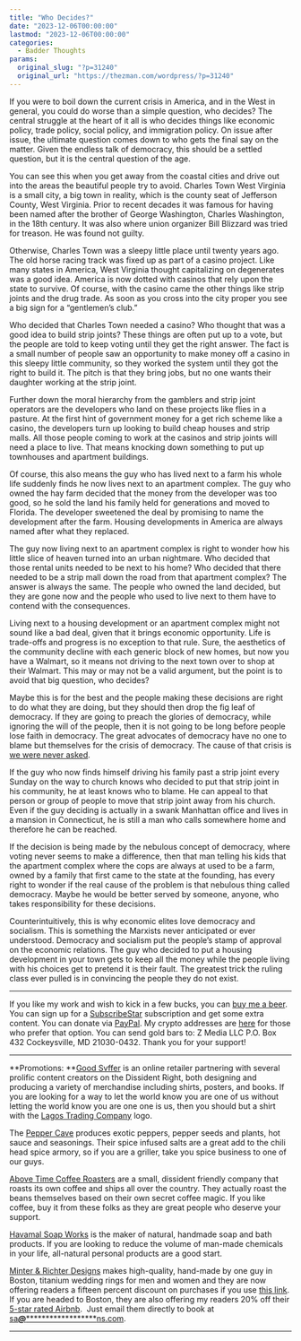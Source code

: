 ```yaml
---
title: "Who Decides?"
date: "2023-12-06T00:00:00"
lastmod: "2023-12-06T00:00:00"
categories:
  - Badder Thoughts
params:
  original_slug: "?p=31240"
  original_url: "https://thezman.com/wordpress/?p=31240"
---
```


If you were to boil down the current crisis in America, and in the West
in general, you could do worse than a simple question, who decides? The
central struggle at the heart of it all is who decides things like
economic policy, trade policy, social policy, and immigration policy. On
issue after issue, the ultimate question comes down to who gets the
final say on the matter. Given the endless talk of democracy, this
should be a settled question, but it is the central question of the age.

You can see this when you get away from the coastal cities and drive out
into the areas the beautiful people try to avoid. Charles Town West
Virginia is a small city, a big town in reality, which is the county
seat of Jefferson County, West Virginia. Prior to recent decades it was
famous for having been named after the brother of George Washington,
Charles Washington, in the 18th century. It was also where union
organizer Bill Blizzard was tried for treason. He was found not guilty.

Otherwise, Charles Town was a sleepy little place until twenty years
ago. The old horse racing track was fixed up as part of a casino
project. Like many states in America, West Virginia thought capitalizing
on degenerates was a good idea. America is now dotted with casinos that
rely upon the state to survive. Of course, with the casino came the
other things like strip joints and the drug trade. As soon as you cross
into the city proper you see a big sign for a “gentlemen’s club.”

Who decided that Charles Town needed a casino? Who thought that was a
good idea to build strip joints? These things are often put up to a
vote, but the people are told to keep voting until they get the right
answer. The fact is a small number of people saw an opportunity to make
money off a casino in this sleepy little community, so they worked the
system until they got the right to build it. The pitch is that they
bring jobs, but no one wants their daughter working at the strip joint.

Further down the moral hierarchy from the gamblers and strip joint
operators are the developers who land on these projects like flies in a
pasture. At the first hint of government money for a get rich scheme
like a casino, the developers turn up looking to build cheap houses and
strip malls. All those people coming to work at the casinos and strip
joints will need a place to live. That means knocking down something to
put up townhouses and apartment buildings.

Of course, this also means the guy who has lived next to a farm his
whole life suddenly finds he now lives next to an apartment complex. The
guy who owned the hay farm decided that the money from the developer was
too good, so he sold the land his family held for generations and moved
to Florida. The developer sweetened the deal by promising to name the
development after the farm. Housing developments in America are always
named after what they replaced.

The guy now living next to an apartment complex is right to wonder how
his little slice of heaven turned into an urban nightmare. Who decided
that those rental units needed to be next to his home? Who decided that
there needed to be a strip mall down the road from that apartment
complex? The answer is always the same. The people who owned the land
decided, but they are gone now and the people who used to live next to
them have to contend with the consequences.

Living next to a housing development or an apartment complex might not
sound like a bad deal, given that it brings economic opportunity. Life
is trade-offs and progress is no exception to that rule. Sure, the
aesthetics of the community decline with each generic block of new
homes, but now you have a Walmart, so it means not driving to the next
town over to shop at their Walmart. This may or may not be a valid
argument, but the point is to avoid that big question, who decides?

Maybe this is for the best and the people making these decisions are
right to do what they are doing, but they should then drop the fig leaf
of democracy. If they are going to preach the glories of democracy,
while ignoring the will of the people, then it is not going to be long
before people lose faith in democracy. The great advocates of democracy
have no one to blame but themselves for the crisis of democracy. The
cause of that crisis is
<a href="https://www.youtube.com/watch?v=WwbNEVjW9jQ" rel="noopener"
target="_blank">we were never asked</a>.

If the guy who now finds himself driving his family past a strip joint
every Sunday on the way to church knows who decided to put that strip
joint in his community, he at least knows who to blame. He can appeal to
that person or group of people to move that strip joint away from his
church. Even if the guy deciding is actually in a swank Manhattan office
and lives in a mansion in Connecticut, he is still a man who calls
somewhere home and therefore he can be reached.

If the decision is being made by the nebulous concept of democracy,
where voting never seems to make a difference, then that man telling his
kids that the apartment complex where the cops are always at used to be
a farm, owned by a family that first came to the state at the founding,
has every right to wonder if the real cause of the problem is that
nebulous thing called democracy. Maybe he would be better served by
someone, anyone, who takes responsibility for these decisions.

Counterintuitively, this is why economic elites love democracy and
socialism. This is something the Marxists never anticipated or ever
understood. Democracy and socialism put the people’s stamp of approval
on the economic relations. The guy who decided to put a housing
development in your town gets to keep all the money while the people
living with his choices get to pretend it is their fault. The greatest
trick the ruling class ever pulled is in convincing the people they do
not exist.

------------------------------------------------------------------------

If you like my work and wish to kick in a few bucks, you can
<a href="https://www.buymeacoffee.com/mujolulu" rel="noopener"
target="_blank">buy me a beer</a>. You can sign up for a
<a href="https://www.subscribestar.com/the-z-blog" rel="noopener"
target="_blank">SubscribeStar</a> subscription and get some extra
content. You can donate via <a
href="https://www.paypal.com/donate/?cmd=_s-xclick&amp;hosted_button_id=UDAS2Q8JYA6CN&amp;source=url"
rel="noopener" target="_blank">PayPal</a>. My crypto addresses are
<a href="https://thezman.com/wordpress/?page_id=22713" rel="noopener"
target="_blank">here</a> for those who prefer that option. You can send
gold bars to: Z Media LLC P.O. Box 432 Cockeysville, MD 21030-0432.
Thank you for your support!

------------------------------------------------------------------------

**Promotions: **<a href="https://goodsvffer.com/" rel="noopener" target="_blank">Good
Svffer</a> is an online retailer partnering with several prolific
content creators on the Dissident Right, both designing and producing a
variety of merchandise including shirts, posters, and books. If you are
looking for a way to let the world know you are one of us without
letting the world know you are one one is us, then you should but a
shirt with the
<a href="https://goodsvffer.com/products/lagos-trading-company"
rel="noopener" target="_blank">Lagos Trading Company</a> logo.

The <a href="https://peppercave.com/shop/ols/products" rel="noopener"
target="_blank">Pepper Cave</a> produces exotic peppers, pepper seeds
and plants, hot sauce and seasonings. Their spice infused salts are a
great add to the chili head spice armory, so if you are a griller, take
you spice business to one of our guys.

<a href="https://abovetimecoffee.com/" rel="noopener"
target="_blank">Above Time Coffee Roasters</a> are a small, dissident
friendly company that roasts its own coffee and ships all over the
country. They actually roast the beans themselves based on their own
secret coffee magic. If you like coffee, buy it from these folks as they
are great people who deserve your support.

<a href="https://havamalsoapworks.com/" rel="noopener"
target="_blank">Havamal Soap Works</a> is the maker of natural, handmade
soap and bath products. If you are looking to reduce the volume of
man-made chemicals in your life, all-natural personal products are a
good start.

<a href="https://www.minterandrichterdesigns.com/"
rel="noreferrer nofollow noopener" target="_blank">Minter &amp; Richter
Designs</a> makes high-quality, hand-made by one guy in Boston, titanium
wedding rings for men and women and they are now offering readers a
fifteen percent discount on purchases if you use
<a href="https://www.minterandrichterdesigns.com/discount/ZMAN"
rel="noreferrer nofollow noopener" target="_blank">this link</a>.
<span class="highlight"><span class="colour"><span class="font"><span class="size">If
you are headed to Boston, they are also offering my readers 20% off
their <a
href="https://www.airbnb.com/users/7988017/listings?user_id=7988017&amp;s=3"
rel="noopener noreferrer" target="_blank">5-star rated Airbnb</a>.  Just
email them directly to book at
<a href="mailto:sa***@*********************ns.com"
data-original-string="QlIO0m8dKNys9JxrhfWTIg==cb7lBB36qSrQVIrm8VzOWZ14QeesvqVyFeWg3owjFhHAv8dIPUZEwk3doBqszVISXGF"><span
class="apbct-email-encoder"
data-original-string="WQ+wJBTR4Ls2zI+CRh4wMA==cb7Y6I7kwY57WyrBo+9Dh2Oj7btzR4eoEdOZB9I1YHpilqxWVeabg9yLSPZLQm3Tg7V"
title="This contact has been encoded by Anti-Spam by CleanTalk. Click to decode. To finish the decoding make sure that JavaScript is enabled in your browser.">sa<span
class="apbct-blur">***</span>@<span
class="apbct-blur">*********************</span>ns.com</span></a>.</span></span></span></span>

------------------------------------------------------------------------
